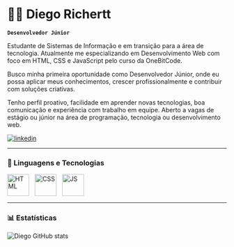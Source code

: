 # 👨‍💻 Diego Richertt

**`Desenvolvedor Júnior`**

Estudante de Sistemas de Informação e em transição para a área de tecnologia. Atualmente me especializando em Desenvolvimento Web com foco em HTML, CSS e JavaScript pelo curso da OneBitCode.

Busco minha primeira oportunidade como Desenvolvedor Júnior, onde eu possa aplicar meus conhecimentos, crescer profissionalmente e contribuir com soluções criativas.

Tenho perfil proativo, facilidade em aprender novas tecnologias, boa comunicação e experiência com trabalho em equipe. Aberto a vagas de estágio ou júnior na área de programação, tecnologia ou desenvolvimento web.

[![linkedin](https://img.shields.io/badge/LinkedIn-0077B5?style=for-the-badge&logo=linkedin&logoColor=white)](https://www.linkedin.com/in/diego-richertt-888b94208/)

---

### 🤖 Linguagens e Tecnologias
<img
align="left" 
    alt="HTML"
    title="HTML" 
    width="50px" 
    style="padding-right: 10px;" 
src="https://cdn.jsdelivr.net/gh/devicons/devicon@latest/icons/html5/html5-original-wordmark.svg" />


<img 
align="left" 
    alt="CSS"
    title="CSS" 
    width="50px" 
    style="padding-right: 10px;" 
src="https://cdn.jsdelivr.net/gh/devicons/devicon@latest/icons/css3/css3-original-wordmark.svg" />


<img 
align="left" 
    alt="JS"
    title="JS" 
    width="50px" 
    style="padding-right: 10px;" 
src="https://cdn.jsdelivr.net/gh/devicons/devicon@latest/icons/javascript/javascript-original.svg" />

<br/>
<br/>
<br/>


---

### 📊 Estatísticas

![Diego GitHub stats](https://github-readme-stats.vercel.app/api?username=diegorichertt&show_icons=true&theme=dracula)

